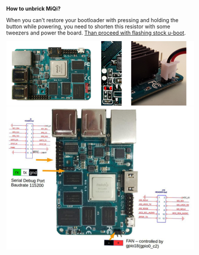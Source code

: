 **How to unbrick MiQi?**

When you can't restore your bootloader with pressing and holding the button while powering, you need to shorten this resistor with some tweezers and power the board. [Than proceed with flashing stock u-boot](https://github.com/mqmaker/miqi-prebuilt).

![](images/unbrick-miqi.png)
![](images/miqi_connectors.jpg)


